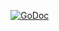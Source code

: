 <!-----------------------------

- File Name : README.md

- Purpose :

- Creation Date : 08-08-2014

- Last Modified : Fri 08 Aug 2014 11:20:20 PM UTC

- Created By : Kiyor

------------------------------->

[![GoDoc](https://godoc.org/github.com/kiyor/ezgit?status.svg)](https://godoc.org/github.com/kiyor/ezgit)

